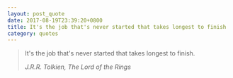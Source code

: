 ```yaml
---
layout: post_quote
date: 2017-08-19T23:39:20+0800
title: It's the job that's never started that takes longest to finish
category: quotes
---
```


> It's the job that's never started that takes longest to finish.
>
> <cite>J.R.R. Tolkien, The Lord of the Rings</cite>
